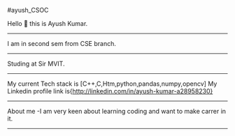 #ayush_CSOC




Hello 👐 this is Ayush Kumar.
***************************************************
I am in second sem from CSE branch.
****************************************************
Studing at Sir MVIT.
*****************************************************
My current Tech stack is [C++,C,Htm,python,pandas,numpy,opencv]
My Linkedin profile link is{http://linkedin.com/in/ayush-kumar-a28958230}
***********************************************************************************

About me -I am very keen about learning coding and want to make carrer in it.

********************************************************************************************
